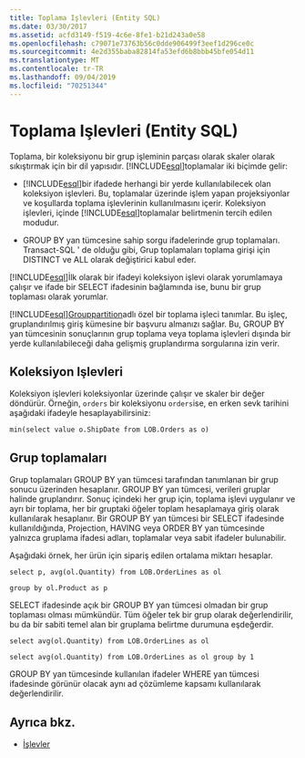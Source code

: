 ```yaml
---
title: Toplama Işlevleri (Entity SQL)
ms.date: 03/30/2017
ms.assetid: acfd3149-f519-4c6e-8fe1-b21d243a0e58
ms.openlocfilehash: c79071e73763b56c0dde906499f3eef1d296ce0c
ms.sourcegitcommit: 4e2d355baba82814fa53efd6b8bbb45bfe054d11
ms.translationtype: MT
ms.contentlocale: tr-TR
ms.lasthandoff: 09/04/2019
ms.locfileid: "70251344"
---
```

# <a name="aggregate-functions-entity-sql"></a>Toplama Işlevleri (Entity SQL)
Toplama, bir koleksiyonu bir grup işleminin parçası olarak skaler olarak sıkıştırmak için bir dil yapısıdır. [!INCLUDE[esql](../../../../../../includes/esql-md.md)]toplamalar iki biçimde gelir:  
  
- [!INCLUDE[esql](../../../../../../includes/esql-md.md)]bir ifadede herhangi bir yerde kullanılabilecek olan koleksiyon işlevleri. Bu, toplamalar üzerinde işlem yapan projeksiyonlar ve koşullarda toplama işlevlerinin kullanılmasını içerir. Koleksiyon işlevleri, içinde [!INCLUDE[esql](../../../../../../includes/esql-md.md)]toplamalar belirtmenin tercih edilen modudur.  
  
- GROUP BY yan tümcesine sahip sorgu ifadelerinde grup toplamaları. Transact-SQL ' de olduğu gibi, Grup toplamaları toplama girişi için DISTINCT ve ALL olarak değiştirici kabul eder.  
  
 [!INCLUDE[esql](../../../../../../includes/esql-md.md)]İlk olarak bir ifadeyi koleksiyon işlevi olarak yorumlamaya çalışır ve ifade bir SELECT ifadesinin bağlamında ise, bunu bir grup toplaması olarak yorumlar.  
  
 [!INCLUDE[esql](../../../../../../includes/esql-md.md)][Grouppartition](grouppartition-entity-sql.md)adlı özel bir toplama işleci tanımlar. Bu işleç, gruplandırılmış giriş kümesine bir başvuru almanızı sağlar. Bu, GROUP BY yan tümcesinin sonuçlarının grup toplama veya toplama işlevleri dışında bir yerde kullanılabileceği daha gelişmiş gruplandırma sorgularına izin verir.  
  
## <a name="collection-functions"></a>Koleksiyon Işlevleri  
 Koleksiyon işlevleri koleksiyonlar üzerinde çalışır ve skaler bir değer döndürür. Örneğin, `orders` bir koleksiyonu `orders`ise, en erken sevk tarihini aşağıdaki ifadeyle hesaplayabilirsiniz:  
  
 `min(select value o.ShipDate from LOB.Orders as o)`  
  
## <a name="group-aggregates"></a>Grup toplamaları  
 Grup toplamaları GROUP BY yan tümcesi tarafından tanımlanan bir grup sonucu üzerinden hesaplanır. GROUP BY yan tümcesi, verileri gruplar halinde gruplandırır. Sonuç içindeki her grup için, toplama işlevi uygulanır ve ayrı bir toplama, her bir gruptaki öğeler toplam hesaplamaya giriş olarak kullanılarak hesaplanır. Bir GROUP BY yan tümcesi bir SELECT ifadesinde kullanıldığında, Projection, HAVING veya ORDER BY yan tümcesinde yalnızca gruplama ifadesi adları, toplamalar veya sabit ifadeler bulunabilir.  
  
 Aşağıdaki örnek, her ürün için sipariş edilen ortalama miktarı hesaplar.  
  
 `select p, avg(ol.Quantity) from LOB.OrderLines as ol`  
  
 `group by ol.Product as p`  
  
 SELECT ifadesinde açık bir GROUP BY yan tümcesi olmadan bir grup toplaması olması mümkündür. Tüm öğeler tek bir grup olarak değerlendirilir, bu da bir sabiti temel alan bir gruplama belirtme durumuna eşdeğerdir.  
  
 `select avg(ol.Quantity) from LOB.OrderLines as ol`  
  
 `select avg(ol.Quantity) from LOB.OrderLines as ol group by 1`  
  
 GROUP BY yan tümcesinde kullanılan ifadeler WHERE yan tümcesi ifadesinde görünür olacak aynı ad çözümleme kapsamı kullanılarak değerlendirilir.  
  
## <a name="see-also"></a>Ayrıca bkz.

- [İşlevler](functions-entity-sql.md)
